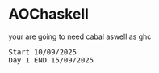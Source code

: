 # AOChaskell
your are going to need cabal aswell as ghc 
<PRE>
Start 10/09/2025
Day 1 END 15/09/2025
</PRE>
